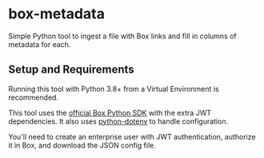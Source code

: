 # box-metadata
Simple Python tool to ingest a file with Box links and fill in columns of metadata for each.

## Setup and Requirements
Running this tool with Python 3.8+ from a Virtual Environment is recommended.

This tool uses the [official Box Python SDK](https://github.com/box/box-python-sdk) with the extra JWT dependencies. It also uses [python-dotenv](https://github.com/theskumar/python-dotenv) to handle configuration.

You'll need to create an enterprise user with JWT authentication, authorize it in Box, and download the JSON config file.